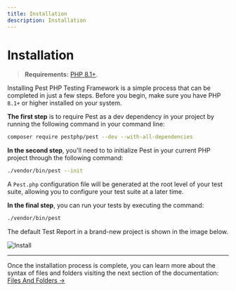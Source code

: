 ```yaml
---
title: Installation
description: Installation
---
```


# Installation

> **Requirements:** [PHP 8.1+](https://php.net/releases/).

Installing Pest PHP Testing Framework is a simple process that can be completed in just a few steps. Before you begin, make sure you have PHP `8.1+` or higher installed on your system.

**The first step** is to require Pest as a dev dependency in your project by running the following command in your command line:

```bash
composer require pestphp/pest --dev --with-all-dependencies
```

**In the second step**, you'll need to to initialize Pest in your current PHP project through the following command:

```bash
./vendor/bin/pest --init
```

A `Pest.php` configuration file will be generated at the root level of your test suite, allowing you to configure your test suite at a later time.

**In the final step**, you can run your tests by executing the command:

```bash
./vendor/bin/pest
```

The default Test Report in a brand-new project is shown in the image below.

![Install](/assets/img/pestinstall.png)

---

Once the installation process is complete, you can learn more about the syntax of files and folders visiting the next section of the documentation: [Files And Folders →](/docs/files-and-folders)
